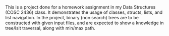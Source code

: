This is a project done for a homework assignment in my Data Structures (COSC 2436) class. It demonstrates the usage of classes, structs, lists, and list navigation. In the project, binary (non search) trees are to be constructed with given input files, and are expected to show a knowledge in tree/lsit traversal, along with min/max path. 
